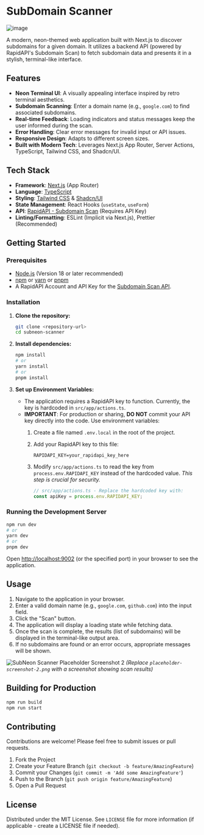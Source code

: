 # SubDomain Scanner

![image](https://github.com/user-attachments/assets/b8e4cb22-54e6-40ee-916d-d56794ab28d2)



A modern, neon-themed web application built with Next.js to discover subdomains for a given domain. It utilizes a backend API (powered by RapidAPI's Subdomain Scan) to fetch subdomain data and presents it in a stylish, terminal-like interface.

## Features

-   **Neon Terminal UI**: A visually appealing interface inspired by retro terminal aesthetics.
-   **Subdomain Scanning**: Enter a domain name (e.g., `google.com`) to find associated subdomains.
-   **Real-time Feedback**: Loading indicators and status messages keep the user informed during the scan.
-   **Error Handling**: Clear error messages for invalid input or API issues.
-   **Responsive Design**: Adapts to different screen sizes.
-   **Built with Modern Tech**: Leverages Next.js App Router, Server Actions, TypeScript, Tailwind CSS, and Shadcn/UI.

## Tech Stack

-   **Framework**: [Next.js](https://nextjs.org/) (App Router)
-   **Language**: [TypeScript](https://www.typescriptlang.org/)
-   **Styling**: [Tailwind CSS](https://tailwindcss.com/) & [Shadcn/UI](https://ui.shadcn.com/)
-   **State Management**: React Hooks (`useState`, `useForm`)
-   **API**: [RapidAPI - Subdomain Scan](https://rapidapi.com/securitymaster/api/subdomain-scan1) (Requires API Key)
-   **Linting/Formatting**: ESLint (Implicit via Next.js), Prettier (Recommended)

## Getting Started

### Prerequisites

-   [Node.js](https://nodejs.org/) (Version 18 or later recommended)
-   [npm](https://www.npmjs.com/) or [yarn](https://yarnpkg.com/) or [pnpm](https://pnpm.io/)
-   A RapidAPI Account and API Key for the [Subdomain Scan API](https://rapidapi.com/securitymaster/api/subdomain-scan1).

### Installation

1.  **Clone the repository:**
    ```bash
    git clone <repository-url>
    cd subneon-scanner
    ```

2.  **Install dependencies:**
    ```bash
    npm install
    # or
    yarn install
    # or
    pnpm install
    ```

3.  **Set up Environment Variables:**
    -   The application requires a RapidAPI key to function. Currently, the key is hardcoded in `src/app/actions.ts`.
    -   **IMPORTANT**: For production or sharing, **DO NOT** commit your API key directly into the code. Use environment variables:
        1.  Create a file named `.env.local` in the root of the project.
        2.  Add your RapidAPI key to this file:
            ```env
            RAPIDAPI_KEY=your_rapidapi_key_here
            ```
        3.  Modify `src/app/actions.ts` to read the key from `process.env.RAPIDAPI_KEY` instead of the hardcoded value. *This step is crucial for security.*

            ```typescript
            // src/app/actions.ts - Replace the hardcoded key with:
            const apiKey = process.env.RAPIDAPI_KEY;
            ```

### Running the Development Server

```bash
npm run dev
# or
yarn dev
# or
pnpm dev
```

Open [http://localhost:9002](http://localhost:9002) (or the specified port) in your browser to see the application.

## Usage

1.  Navigate to the application in your browser.
2.  Enter a valid domain name (e.g., `google.com`, `github.com`) into the input field.
3.  Click the "Scan" button.
4.  The application will display a loading state while fetching data.
5.  Once the scan is complete, the results (list of subdomains) will be displayed in the terminal-like output area.
6.  If no subdomains are found or an error occurs, appropriate messages will be shown.

![SubNeon Scanner Placeholder Screenshot 2](placeholder-screenshot-2.png)
*(Replace `placeholder-screenshot-2.png` with a screenshot showing scan results)*

## Building for Production

```bash
npm run build
npm run start
```

## Contributing

Contributions are welcome! Please feel free to submit issues or pull requests.

1.  Fork the Project
2.  Create your Feature Branch (`git checkout -b feature/AmazingFeature`)
3.  Commit your Changes (`git commit -m 'Add some AmazingFeature'`)
4.  Push to the Branch (`git push origin feature/AmazingFeature`)
5.  Open a Pull Request

## License

Distributed under the MIT License. See `LICENSE` file for more information (if applicable - create a LICENSE file if needed).
